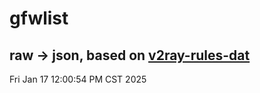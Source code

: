 # gfwlist
## raw -> json, based on [v2ray-rules-dat](https://github.com/Loyalsoldier/v2ray-rules-dat)
Fri Jan 17 12:00:54 PM CST 2025

